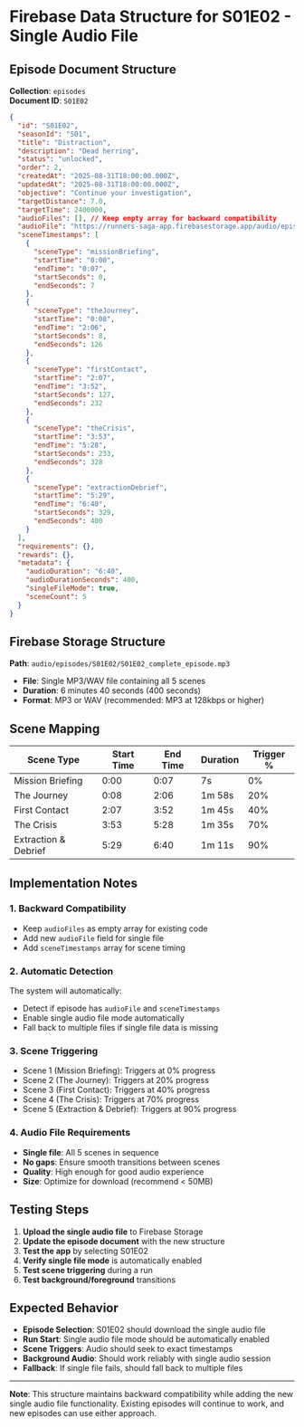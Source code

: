 # **Firebase Data Structure for S01E02 - Single Audio File**

## **Episode Document Structure**

**Collection**: `episodes`  
**Document ID**: `S01E02`

```json
{
  "id": "S01E02",
  "seasonId": "S01",
  "title": "Distraction",
  "description": "Dead herring",
  "status": "unlocked",
  "order": 2,
  "createdAt": "2025-08-31T18:00:00.000Z",
  "updatedAt": "2025-08-31T18:00:00.000Z",
  "objective": "Continue your investigation",
  "targetDistance": 7.0,
  "targetTime": 2400000,
  "audioFiles": [], // Keep empty array for backward compatibility
  "audioFile": "https://runners-saga-app.firebasestorage.app/audio/episodes/S01E02/S01E02_complete_episode.mp3",
  "sceneTimestamps": [
    {
      "sceneType": "missionBriefing",
      "startTime": "0:00",
      "endTime": "0:07",
      "startSeconds": 0,
      "endSeconds": 7
    },
    {
      "sceneType": "theJourney",
      "startTime": "0:08",
      "endTime": "2:06",
      "startSeconds": 8,
      "endSeconds": 126
    },
    {
      "sceneType": "firstContact",
      "startTime": "2:07",
      "endTime": "3:52",
      "startSeconds": 127,
      "endSeconds": 232
    },
    {
      "sceneType": "theCrisis",
      "startTime": "3:53",
      "endTime": "5:28",
      "startSeconds": 233,
      "endSeconds": 328
    },
    {
      "sceneType": "extractionDebrief",
      "startTime": "5:29",
      "endTime": "6:40",
      "startSeconds": 329,
      "endSeconds": 400
    }
  ],
  "requirements": {},
  "rewards": {},
  "metadata": {
    "audioDuration": "6:40",
    "audioDurationSeconds": 400,
    "singleFileMode": true,
    "sceneCount": 5
  }
}
```

## **Firebase Storage Structure**

**Path**: `audio/episodes/S01E02/S01E02_complete_episode.mp3`

- **File**: Single MP3/WAV file containing all 5 scenes
- **Duration**: 6 minutes 40 seconds (400 seconds)
- **Format**: MP3 or WAV (recommended: MP3 at 128kbps or higher)

## **Scene Mapping**

| Scene Type | Start Time | End Time | Duration | Trigger % |
|------------|------------|----------|----------|-----------|
| Mission Briefing | 0:00 | 0:07 | 7s | 0% |
| The Journey | 0:08 | 2:06 | 1m 58s | 20% |
| First Contact | 2:07 | 3:52 | 1m 45s | 40% |
| The Crisis | 3:53 | 5:28 | 1m 35s | 70% |
| Extraction & Debrief | 5:29 | 6:40 | 1m 11s | 90% |

## **Implementation Notes**

### **1. Backward Compatibility**
- Keep `audioFiles` as empty array for existing code
- Add new `audioFile` field for single file
- Add `sceneTimestamps` array for scene timing

### **2. Automatic Detection**
The system will automatically:
- Detect if episode has `audioFile` and `sceneTimestamps`
- Enable single audio file mode automatically
- Fall back to multiple files if single file data is missing

### **3. Scene Triggering**
- Scene 1 (Mission Briefing): Triggers at 0% progress
- Scene 2 (The Journey): Triggers at 20% progress  
- Scene 3 (First Contact): Triggers at 40% progress
- Scene 4 (The Crisis): Triggers at 70% progress
- Scene 5 (Extraction & Debrief): Triggers at 90% progress

### **4. Audio File Requirements**
- **Single file**: All 5 scenes in sequence
- **No gaps**: Ensure smooth transitions between scenes
- **Quality**: High enough for good audio experience
- **Size**: Optimize for download (recommend < 50MB)

## **Testing Steps**

1. **Upload the single audio file** to Firebase Storage
2. **Update the episode document** with the new structure
3. **Test the app** by selecting S01E02
4. **Verify single file mode** is automatically enabled
5. **Test scene triggering** during a run
6. **Test background/foreground** transitions

## **Expected Behavior**

- **Episode Selection**: S01E02 should download the single audio file
- **Run Start**: Single audio file mode should be automatically enabled
- **Scene Triggers**: Audio should seek to exact timestamps
- **Background Audio**: Should work reliably with single audio session
- **Fallback**: If single file fails, should fall back to multiple files

---

**Note**: This structure maintains backward compatibility while adding the new single audio file functionality. Existing episodes will continue to work, and new episodes can use either approach.














